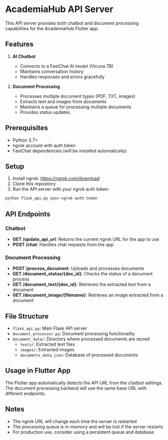 # AcademiaHub API Server

This API server provides both chatbot and document processing capabilities for the AcademiaHub Flutter app.

## Features

1. **AI Chatbot**
   - Connects to a FastChat AI model (Vicuna 7B)
   - Maintains conversation history
   - Handles responses and errors gracefully

2. **Document Processing**
   - Processes multiple document types (PDF, TXT, images)
   - Extracts text and images from documents
   - Maintains a queue for processing multiple documents
   - Provides status updates

## Prerequisites

- Python 3.7+
- ngrok account with auth token
- FastChat dependencies (will be installed automatically)

## Setup

1. Install ngrok: https://ngrok.com/download
2. Clone this repository
3. Run the API server with your ngrok auth token:

```bash
python flask_api.py your-ngrok-auth-token
```

## API Endpoints

### Chatbot

- **GET /update_api_url**: Returns the current ngrok URL for the app to use
- **POST /chat**: Handles chat requests from the app

### Document Processing

- **POST /process_document**: Uploads and processes documents
- **GET /document_status/{doc_id}**: Checks the status of a document process
- **GET /document_text/{doc_id}**: Retrieves the extracted text from a document
- **GET /document_image/{filename}**: Retrieves an image extracted from a document

## File Structure

- `flask_api.py`: Main Flask API server
- `document_processor.py`: Document processing functionality
- `document_data/`: Directory where processed documents are stored
  - `texts/`: Extracted text files
  - `images/`: Extracted images
  - `documents_data.json`: Database of processed documents

## Usage in Flutter App

The Flutter app automatically detects the API URL from the chatbot settings. The document processing backend will use the same base URL with different endpoints.

## Notes

- The ngrok URL will change each time the server is restarted
- The processing queue is in-memory and will be lost if the server restarts
- For production use, consider using a persistent queue and database 